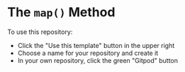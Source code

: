 # The `map()` Method

To use this repository:
- Click the "Use this template" button in the upper right
- Choose a name for your repository and create it
- In your own repository, click the green "Gitpod" button
